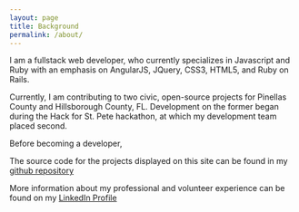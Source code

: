 ```yaml
---
layout: page
title: Background
permalink: /about/
---
```


I am a fullstack web developer, who currently specializes in Javascript and Ruby with an emphasis on AngularJS, JQuery, CSS3, HTML5, and Ruby on Rails.

Currently, I am contributing to two civic, open-source projects for Pinellas County and Hillsborough County, FL.  Development on the former began during the Hack for St. Pete hackathon, at which my development team placed second.

Before becoming a developer,

The source code for the projects displayed on this site can be found in my [github repository](github.com.sleekramer)

More information about my professional and volunteer experience can be found on my [LinkedIn Profile](https://www.linkedin.com/in/stevenleekramer)
